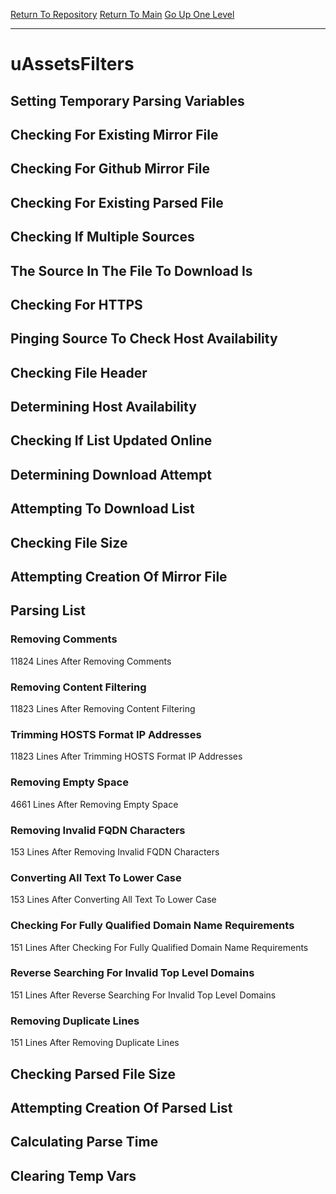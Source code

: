 [Return To Repository](https://github.com/deathbybandaid/piholeparser/)
[Return To Main](https://github.com/deathbybandaid/piholeparser/blob/master/RecentRunLogs/Mainlog.md)
[Go Up One Level](https://github.com/deathbybandaid/piholeparser/blob/master/RecentRunLogs/TopLevelScripts/30-Processing-External-Blacklists.md)
____________________________________
# uAssetsFilters
## Setting Temporary Parsing Variables
## Checking For Existing Mirror File
## Checking For Github Mirror File
## Checking For Existing Parsed File
## Checking If Multiple Sources
## The Source In The File To Download Is
## Checking For HTTPS
## Pinging Source To Check Host Availability
## Checking File Header
## Determining Host Availability
## Checking If List Updated Online
## Determining Download Attempt
## Attempting To Download List
## Checking File Size
## Attempting Creation Of Mirror File
## Parsing List
### Removing Comments
11824 Lines After Removing Comments
### Removing Content Filtering
11823 Lines After Removing Content Filtering
### Trimming HOSTS Format IP Addresses
11823 Lines After Trimming HOSTS Format IP Addresses
### Removing Empty Space
4661 Lines After Removing Empty Space
### Removing Invalid FQDN Characters
153 Lines After Removing Invalid FQDN Characters
### Converting All Text To Lower Case
153 Lines After Converting All Text To Lower Case
### Checking For Fully Qualified Domain Name Requirements
151 Lines After Checking For Fully Qualified Domain Name Requirements
### Reverse Searching For Invalid Top Level Domains
151 Lines After Reverse Searching For Invalid Top Level Domains
### Removing Duplicate Lines
151 Lines After Removing Duplicate Lines
## Checking Parsed File Size
## Attempting Creation Of Parsed List
## Calculating Parse Time
## Clearing Temp Vars
